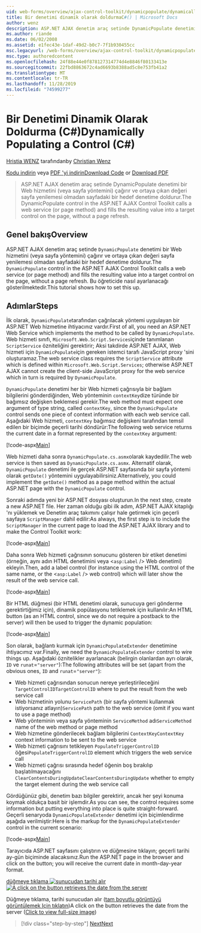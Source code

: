 ```yaml
---
uid: web-forms/overview/ajax-control-toolkit/dynamicpopulate/dynamically-populating-a-control-cs
title: Bir denetimi dinamik olarak doldurmaC#() | Microsoft Docs
author: wenz
description: ASP.NET AJAX denetim araç setinde DynamicPopulate denetimi bir Web hizmeti (veya sayfa yöntemi) çağırır ve elde edilen değeri t üzerindeki bir hedef denetime doldurur...
ms.author: riande
ms.date: 06/02/2008
ms.assetid: e1fec43e-1daf-49d2-b0c7-7f1b930455cc
msc.legacyurl: /web-forms/overview/ajax-control-toolkit/dynamicpopulate/dynamically-populating-a-control-cs
msc.type: authoredcontent
ms.openlocfilehash: 24f88e44e0f878127314774d4e8846f80133413e
ms.sourcegitcommit: 22fbd8863672c4ad6693b8388ad5c8e753fb41a2
ms.translationtype: MT
ms.contentlocale: tr-TR
ms.lasthandoff: 11/28/2019
ms.locfileid: "74599277"
---
```

# <a name="dynamically-populating-a-control-c"></a><span data-ttu-id="5b1b0-103">Bir Denetimi Dinamik Olarak Doldurma (C#)</span><span class="sxs-lookup"><span data-stu-id="5b1b0-103">Dynamically Populating a Control (C#)</span></span>

<span data-ttu-id="5b1b0-104">[Hristia WENZ](https://github.com/wenz) tarafından</span><span class="sxs-lookup"><span data-stu-id="5b1b0-104">by [Christian Wenz](https://github.com/wenz)</span></span>

<span data-ttu-id="5b1b0-105">[Kodu indirin](https://download.microsoft.com/download/d/8/f/d8f2f6f9-1b7c-46ad-9252-e1fc81bdea3e/dynamicpopulate0.cs.zip) veya [PDF 'yi indirin](https://download.microsoft.com/download/b/6/a/b6ae89ee-df69-4c87-9bfb-ad1eb2b23373/dynamicpopulate0CS.pdf)</span><span class="sxs-lookup"><span data-stu-id="5b1b0-105">[Download Code](https://download.microsoft.com/download/d/8/f/d8f2f6f9-1b7c-46ad-9252-e1fc81bdea3e/dynamicpopulate0.cs.zip) or [Download PDF](https://download.microsoft.com/download/b/6/a/b6ae89ee-df69-4c87-9bfb-ad1eb2b23373/dynamicpopulate0CS.pdf)</span></span>

> <span data-ttu-id="5b1b0-106">ASP.NET AJAX denetim araç setinde DynamicPopulate denetimi bir Web hizmetini (veya sayfa yöntemini) çağırır ve ortaya çıkan değeri sayfa yenilemesi olmadan sayfadaki bir hedef denetime doldurur.</span><span class="sxs-lookup"><span data-stu-id="5b1b0-106">The DynamicPopulate control in the ASP.NET AJAX Control Toolkit calls a web service (or page method) and fills the resulting value into a target control on the page, without a page refresh.</span></span>

## <a name="overview"></a><span data-ttu-id="5b1b0-107">Genel bakış</span><span class="sxs-lookup"><span data-stu-id="5b1b0-107">Overview</span></span>

<span data-ttu-id="5b1b0-108">ASP.NET AJAX denetim araç setinde `DynamicPopulate` denetimi bir Web hizmetini (veya sayfa yöntemini) çağırır ve ortaya çıkan değeri sayfa yenilemesi olmadan sayfadaki bir hedef denetime doldurur.</span><span class="sxs-lookup"><span data-stu-id="5b1b0-108">The `DynamicPopulate` control in the ASP.NET AJAX Control Toolkit calls a web service (or page method) and fills the resulting value into a target control on the page, without a page refresh.</span></span> <span data-ttu-id="5b1b0-109">Bu öğreticide nasıl ayarlanacağı gösterilmektedir.</span><span class="sxs-lookup"><span data-stu-id="5b1b0-109">This tutorial shows how to set this up.</span></span>

## <a name="steps"></a><span data-ttu-id="5b1b0-110">Adımlar</span><span class="sxs-lookup"><span data-stu-id="5b1b0-110">Steps</span></span>

<span data-ttu-id="5b1b0-111">İlk olarak, `DynamicPopulate`tarafından çağrılacak yöntemi uygulayan bir ASP.NET Web hizmetine ihtiyacınız vardır.</span><span class="sxs-lookup"><span data-stu-id="5b1b0-111">First of all, you need an ASP.NET Web Service which implements the method to be called by `DynamicPopulate`.</span></span> <span data-ttu-id="5b1b0-112">Web hizmeti sınıfı, `Microsoft.Web.Script.Services`içinde tanımlanan `ScriptService` özniteliğini gerektirir; Aksi takdirde ASP.NET AJAX, Web hizmeti için `DynamicPopulate`için gereken istemci tarafı JavaScript proxy 'sini oluşturamaz.</span><span class="sxs-lookup"><span data-stu-id="5b1b0-112">The web service class requires the `ScriptService` attribute which is defined within `Microsoft.Web.Script.Services`; otherwise ASP.NET AJAX cannot create the client-side JavaScript proxy for the web service which in turn is required by `DynamicPopulate`.</span></span>

<span data-ttu-id="5b1b0-113">`DynamicPopulate` denetimi her bir Web hizmeti çağrısıyla bir bağlam bilgilerini gönderdiğinden, Web yönteminin `contextKey`dize türünde bir bağımsız değişken beklemesi gerekir.</span><span class="sxs-lookup"><span data-stu-id="5b1b0-113">The web method must expect one argument of type string, called `contextKey`, since the `DynamicPopulate` control sends one piece of context information with each web service call.</span></span> <span data-ttu-id="5b1b0-114">Aşağıdaki Web hizmeti, `contextKey` bağımsız değişkeni tarafından temsil edilen bir biçimde geçerli tarihi döndürür:</span><span class="sxs-lookup"><span data-stu-id="5b1b0-114">The following web service returns the current date in a format represented by the `contextKey` argument:</span></span>

[!code-aspx[Main](dynamically-populating-a-control-cs/samples/sample1.aspx)]

<span data-ttu-id="5b1b0-115">Web hizmeti daha sonra `DynamicPopulate.cs.asmx`olarak kaydedilir.</span><span class="sxs-lookup"><span data-stu-id="5b1b0-115">The web service is then saved as `DynamicPopulate.cs.asmx`.</span></span> <span data-ttu-id="5b1b0-116">Alternatif olarak, `DynamicPopulate` denetimi ile gerçek ASP.NET sayfasında bir sayfa yöntemi olarak `getDate()` yöntemini uygulayabilirsiniz.</span><span class="sxs-lookup"><span data-stu-id="5b1b0-116">Alternatively, you could implement the `getDate()` method as a page method within the actual ASP.NET page with the `DynamicPopulate` control.</span></span>

<span data-ttu-id="5b1b0-117">Sonraki adımda yeni bir ASP.NET dosyası oluşturun.</span><span class="sxs-lookup"><span data-stu-id="5b1b0-117">In the next step, create a new ASP.NET file.</span></span> <span data-ttu-id="5b1b0-118">Her zaman olduğu gibi ilk adım, ASP.NET AJAX kitaplığı 'nı yüklemek ve Denetim araç takımını çalışır hale getirmek için geçerli sayfaya `ScriptManager` dahil edilir:</span><span class="sxs-lookup"><span data-stu-id="5b1b0-118">As always, the first step is to include the `ScriptManager` in the current page to load the ASP.NET AJAX library and to make the Control Toolkit work:</span></span>

[!code-aspx[Main](dynamically-populating-a-control-cs/samples/sample2.aspx)]

<span data-ttu-id="5b1b0-119">Daha sonra Web hizmeti çağrısının sonucunu gösteren bir etiket denetimi (örneğin, aynı adın HTML denetimini veya &lt;`asp:Label` /&gt; Web denetimi) ekleyin.</span><span class="sxs-lookup"><span data-stu-id="5b1b0-119">Then, add a label control (for instance using the HTML control of the same name, or the &lt;`asp:Label` /&gt; web control) which will later show the result of the web service call.</span></span>

[!code-aspx[Main](dynamically-populating-a-control-cs/samples/sample3.aspx)]

<span data-ttu-id="5b1b0-120">Bir HTML düğmesi (bir HTML denetimi olarak, sunucuya geri gönderme gerektirtiğimiz için), dinamik popülasyonu tetiklemek için kullanılır:</span><span class="sxs-lookup"><span data-stu-id="5b1b0-120">An HTML button (as an HTML control, since we do not require a postback to the server) will then be used to trigger the dynamic population:</span></span>

[!code-aspx[Main](dynamically-populating-a-control-cs/samples/sample4.aspx)]

<span data-ttu-id="5b1b0-121">Son olarak, bağlantı kurmak için `DynamicPopulateExtender` denetimine ihtiyacımız var.</span><span class="sxs-lookup"><span data-stu-id="5b1b0-121">Finally, we need the `DynamicPopulateExtender` control to wire things up.</span></span> <span data-ttu-id="5b1b0-122">Aşağıdaki öznitelikler ayarlanacak (belirgin olanlardan ayrı olarak, `ID` ve `runat`=`"server"`):</span><span class="sxs-lookup"><span data-stu-id="5b1b0-122">The following attributes will be set (apart from the obvious ones, `ID` and `runat`=`"server"`):</span></span>

- <span data-ttu-id="5b1b0-123">Web hizmeti çağrısından sonucun nereye yerleştirileceğini `TargetControlID`</span><span class="sxs-lookup"><span data-stu-id="5b1b0-123">`TargetControlID` where to put the result from the web service call</span></span>
- <span data-ttu-id="5b1b0-124">Web hizmetinin yolunu `ServicePath` (bir sayfa yöntemi kullanmak istiyorsanız atlayın)</span><span class="sxs-lookup"><span data-stu-id="5b1b0-124">`ServicePath` path to the web service (omit if you want to use a page method)</span></span>
- <span data-ttu-id="5b1b0-125">Web yönteminin veya sayfa yönteminin `ServiceMethod` adı</span><span class="sxs-lookup"><span data-stu-id="5b1b0-125">`ServiceMethod` name of the web method or page method</span></span>
- <span data-ttu-id="5b1b0-126">Web hizmetine gönderilecek bağlam bilgilerini `ContextKey`</span><span class="sxs-lookup"><span data-stu-id="5b1b0-126">`ContextKey` context information to be sent to the web service</span></span>
- <span data-ttu-id="5b1b0-127">Web hizmeti çağrısını tetikleyen `PopulateTriggerControlID` öğesi</span><span class="sxs-lookup"><span data-stu-id="5b1b0-127">`PopulateTriggerControlID` element which triggers the web service call</span></span>
- <span data-ttu-id="5b1b0-128">Web hizmeti çağrısı sırasında hedef öğenin boş bırakılıp başlatılmayacağını `ClearContentsDuringUpdate`</span><span class="sxs-lookup"><span data-stu-id="5b1b0-128">`ClearContentsDuringUpdate` whether to empty the target element during the web service call</span></span>

<span data-ttu-id="5b1b0-129">Gördüğünüz gibi, denetim bazı bilgiler gerektirir, ancak her şeyi konuma koymak oldukça basit bir işlemdir.</span><span class="sxs-lookup"><span data-stu-id="5b1b0-129">As you can see, the control requires some information but putting everything into place is quite straight-forward.</span></span> <span data-ttu-id="5b1b0-130">Geçerli senaryoda `DynamicPopulateExtender` denetimi için biçimlendirme aşağıda verilmiştir:</span><span class="sxs-lookup"><span data-stu-id="5b1b0-130">Here is the markup for the `DynamicPopulateExtender` control in the current scenario:</span></span>

[!code-aspx[Main](dynamically-populating-a-control-cs/samples/sample5.aspx)]

<span data-ttu-id="5b1b0-131">Tarayıcıda ASP.NET sayfasını çalıştırın ve düğmesine tıklayın; geçerli tarihi ay-gün biçiminde alacaksınız.</span><span class="sxs-lookup"><span data-stu-id="5b1b0-131">Run the ASP.NET page in the browser and click on the button; you will receive the current date in month-day-year format.</span></span>

<span data-ttu-id="5b1b0-132">[düğmeye tıklama ![sunucudan tarihi alır](dynamically-populating-a-control-cs/_static/image2.png)](dynamically-populating-a-control-cs/_static/image1.png)</span><span class="sxs-lookup"><span data-stu-id="5b1b0-132">[![A click on the button retrieves the date from the server](dynamically-populating-a-control-cs/_static/image2.png)](dynamically-populating-a-control-cs/_static/image1.png)</span></span>

<span data-ttu-id="5b1b0-133">Düğmeye tıklama, tarihi sunucudan alır ([tam boyutlu görüntüyü görüntülemek Için tıklatın](dynamically-populating-a-control-cs/_static/image3.png))</span><span class="sxs-lookup"><span data-stu-id="5b1b0-133">A click on the button retrieves the date from the server ([Click to view full-size image](dynamically-populating-a-control-cs/_static/image3.png))</span></span>

> [!div class="step-by-step"]
> [<span data-ttu-id="5b1b0-134">Next</span><span class="sxs-lookup"><span data-stu-id="5b1b0-134">Next</span></span>](dynamically-populating-a-control-using-javascript-code-cs.md)

